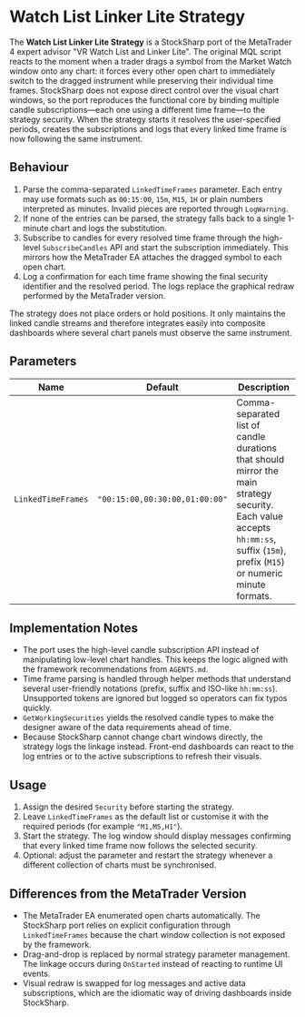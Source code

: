 # Watch List Linker Lite Strategy

The **Watch List Linker Lite Strategy** is a StockSharp port of the MetaTrader 4 expert advisor "VR Watch List and Linker Lite". The original MQL script reacts to the moment when a trader drags a symbol from the Market Watch window onto any chart: it forces every other open chart to immediately switch to the dragged instrument while preserving their individual time frames. StockSharp does not expose direct control over the visual chart windows, so the port reproduces the functional core by binding multiple candle subscriptions—each one using a different time frame—to the strategy security. When the strategy starts it resolves the user-specified periods, creates the subscriptions and logs that every linked time frame is now following the same instrument.

## Behaviour

1. Parse the comma-separated `LinkedTimeFrames` parameter. Each entry may use formats such as `00:15:00`, `15m`, `M15`, `1H` or plain numbers interpreted as minutes. Invalid pieces are reported through `LogWarning`.
2. If none of the entries can be parsed, the strategy falls back to a single 1-minute chart and logs the substitution.
3. Subscribe to candles for every resolved time frame through the high-level `SubscribeCandles` API and start the subscription immediately. This mirrors how the MetaTrader EA attaches the dragged symbol to each open chart.
4. Log a confirmation for each time frame showing the final security identifier and the resolved period. The logs replace the graphical redraw performed by the MetaTrader version.

The strategy does not place orders or hold positions. It only maintains the linked candle streams and therefore integrates easily into composite dashboards where several chart panels must observe the same instrument.

## Parameters

| Name | Default | Description |
| --- | --- | --- |
| `LinkedTimeFrames` | `"00:15:00,00:30:00,01:00:00"` | Comma-separated list of candle durations that should mirror the main strategy security. Each value accepts `hh:mm:ss`, suffix (`15m`), prefix (`M15`) or numeric minute formats. |

## Implementation Notes

- The port uses the high-level candle subscription API instead of manipulating low-level chart handles. This keeps the logic aligned with the framework recommendations from `AGENTS.md`.
- Time frame parsing is handled through helper methods that understand several user-friendly notations (prefix, suffix and ISO-like `hh:mm:ss`). Unsupported tokens are ignored but logged so operators can fix typos quickly.
- `GetWorkingSecurities` yields the resolved candle types to make the designer aware of the data requirements ahead of time.
- Because StockSharp cannot change chart windows directly, the strategy logs the linkage instead. Front-end dashboards can react to the log entries or to the active subscriptions to refresh their visuals.

## Usage

1. Assign the desired `Security` before starting the strategy.
2. Leave `LinkedTimeFrames` as the default list or customise it with the required periods (for example `"M1,M5,H1"`).
3. Start the strategy. The log window should display messages confirming that every linked time frame now follows the selected security.
4. Optional: adjust the parameter and restart the strategy whenever a different collection of charts must be synchronised.

## Differences from the MetaTrader Version

- The MetaTrader EA enumerated open charts automatically. The StockSharp port relies on explicit configuration through `LinkedTimeFrames` because the chart window collection is not exposed by the framework.
- Drag-and-drop is replaced by normal strategy parameter management. The linkage occurs during `OnStarted` instead of reacting to runtime UI events.
- Visual redraw is swapped for log messages and active data subscriptions, which are the idiomatic way of driving dashboards inside StockSharp.
